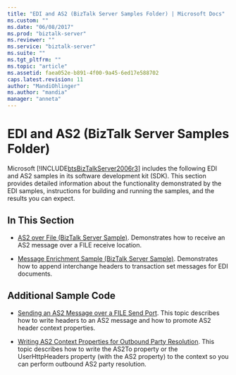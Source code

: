 ```yaml
---
title: "EDI and AS2 (BizTalk Server Samples Folder) | Microsoft Docs"
ms.custom: ""
ms.date: "06/08/2017"
ms.prod: "biztalk-server"
ms.reviewer: ""
ms.service: "biztalk-server"
ms.suite: ""
ms.tgt_pltfrm: ""
ms.topic: "article"
ms.assetid: faea052e-b891-4f00-9a45-6ed17e588702
caps.latest.revision: 11
author: "MandiOhlinger"
ms.author: "mandia"
manager: "anneta"
---
```

# EDI and AS2 (BizTalk Server Samples Folder)
Microsoft [!INCLUDE[btsBizTalkServer2006r3](../includes/btsbiztalkserver2006r3-md.md)] includes the following EDI and AS2 samples in its software development kit (SDK). This section provides detailed information about the functionality demonstrated by the EDI samples, instructions for building and running the samples, and the results you can expect.  
  
## In This Section  
  
-   [AS2 over File (BizTalk Server Sample)](../core/as2-over-file-biztalk-server-sample.md). Demonstrates how to receive an AS2 message over a FILE receive location.  
  
-   [Message Enrichment Sample (BizTalk Server Sample)](../core/message-enrichment-sample-biztalk-server-sample.md). Demonstrates how to append interchange headers to transaction set messages for EDI documents.  
  
## Additional Sample Code  
  
-   [Sending an AS2 Message over a FILE Send Port](../core/sending-an-as2-message-over-a-file-send-port.md). This topic describes how to write headers to an AS2 message and how to promote AS2 header context properties.  
  
-   [Writing AS2 Context Properties for Outbound Party Resolution](../core/writing-as2-context-properties-for-outbound-party-resolution.md). This topic describes how to write the AS2To property or the UserHttpHeaders property (with the AS2 property) to the context so you can perform outbound AS2 party resolution.